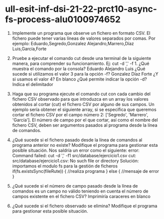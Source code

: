 # ull-esit-inf-dsi-21-22-prct10-async-fs-process-alu0100974652

1. Implemente un programa que observe un fichero en formato CSV. El fichero puede tener varias líneas de valores separados por comas. Por ejemplo:
Eduardo,Segredo,Gonzalez
Alejandro,Marrero,Díaz
Luis,García,Forte
2. Pruebe a ejecutar el comando cut desde una terminal de la siguiente manera, para comprender su funcionamiento. Ej: cut -d ',' -f 1. ¿Qué muestra el comando por la consola? 
Eduardo
Alejandro
Luis
¿Qué sucede si utilizamos el valor 3 para la opción -f? 
Gonzalez
Díaz
Forte
¿Y si usamos el valor 4? En blanco
¿Qué permite indicar la opción -d? Indica el delimitador
3. Haga que su programa ejecute el comando cut con cada cambio del fichero CSV observado para que introduzca en un array los valores obtenidos al cortar (cut) el fichero CSV por alguno de sus campos. Un ejemplo sería obtener el siguiente array, si se especifica que queremos cortar el fichero CSV por el campo número 2: ['Segredo', 'Marrero', 'García']. El número de campo por el que cortar, así como el nombre del fichero CSV, deben ser argumentos pasados al programa desde la línea de comandos.
4. ¿Qué sucede si el fichero pasado desde la línea de comandos al programa anterior no existe? Modifique el programa para gestionar esta posible situación.
Nos saldría un error como el siguiente:
error: Command failed: cut -d ',' -f1 src/database/ejercicio1.csv
cut: src/database/ejercicio1.csv: No such file or directory
Solución: importamos el modulo fs para la gestión de ficheros
if(fs.existsSync(fileRute)) {
    //realiza programa
} else {
    //mensaje de error
}

5. ¿Qué sucede si el número de campo pasado desde la línea de comandos es un campo no válido teniendo en cuenta el número de campos existente en el fichero CSV? Imprimiría caraceres en blanco
6. ¿Qué sucede si el fichero observado se elimina? Modifique el programa para gestionar esta posible situación.
